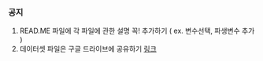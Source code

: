 ### **공지**
1. READ.ME 파일에 각 파일에 관한 설명 꼭! 추가하기 ( ex. 변수선택, 파생변수 추가 )
2. 데이터셋 파일은 구글 드라이브에 공유하기 [링크](https://drive.google.com/drive/u/0/folders/1eXIayoO3kSK7cxQSoBm-1ppr9ux03LUx?ths=true)


